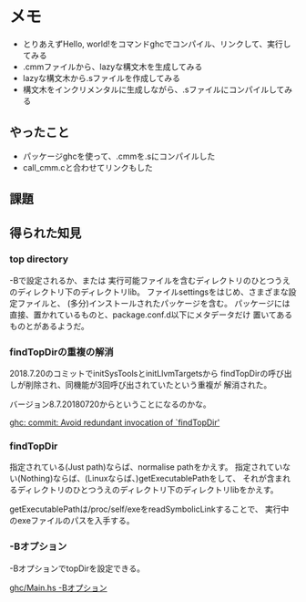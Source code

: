 メモ
====

* とりあえずHello, world!をコマンドghcでコンパイル、リンクして、実行してみる
* .cmmファイルから、lazyな構文木を生成してみる
* lazyな構文木から.sファイルを作成してみる
* 構文木をインクリメンタルに生成しながら、.sファイルにコンパイルしてみる

やったこと
----------

* パッケージghcを使って、.cmmを.sにコンパイルした
* call\_cmm.cと合わせてリンクもした

課題
----

得られた知見
------------

### top directory

-Bで設定されるか、または
実行可能ファイルを含むディレクトリのひとつうえのディレクトリ下のディレクトリlib。
ファイルsettingsをはじめ、さまざまな設定ファイルと、
(多分)インストールされたパッケージを含む。
パッケージには直接、置かれているものと、package.conf.d以下にメタデータだけ
置いてあるものとがあるようだ。

### findTopDirの重複の解消

2018.7.20のコミットでinitSysToolsとinitLlvmTargetsから
findTopDirの呼び出しが削除され、同機能が3回呼び出されていたという重複が
解消された。

バージョン8.7.20180720からということになるのかな。

[ghc: commit: Avoid redundant invocation of `findTopDir'](
https://github.com/ghc/ghc/commit/f64f06bebddd1dbfc6568f36fa1f91f758fa22f1)

### findTopDir

指定されている(Just path)ならば、normalise pathをかえす。
指定されていない(Nothing)ならば、(Linuxならば、)getExecutablePathをして、
それが含まれるディレクトリのひとつうえのディレクトリ下のディレクトリlibをかえす。

getExecutablePathは/proc/self/exeをreadSymbolicLinkすることで、
実行中のexeファイルのパスを入手する。

### -Bオプション

-BオプションでtopDirを設定できる。

[ghc/Main.hs -Bオプション](
https://github.com/ghc/ghc/blame/d1514e8f0e146e7b917bbb05465f875a5de4b2a4/ghc/Main.hs#L102)
